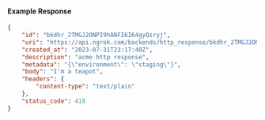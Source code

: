 <!-- Code generated for API Clients. DO NOT EDIT. -->

#### Example Response

```json
{
	"id": "bkdhr_2TMGJ2ONPI9hANFI6I64gyQsryj",
	"uri": "https://api.ngrok.com/backends/http_response/bkdhr_2TMGJ2ONPI9hANFI6I64gyQsryj",
	"created_at": "2023-07-31T23:17:40Z",
	"description": "acme http response",
	"metadata": "{\"environment\": \"staging\"}",
	"body": "I'm a teapot",
	"headers": {
		"content-type": "text/plain"
	},
	"status_code": 418
}
```
